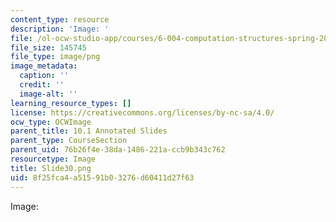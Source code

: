```yaml
---
content_type: resource
description: 'Image: '
file: /ol-ocw-studio-app/courses/6-004-computation-structures-spring-2017/8f25fca4a51591b03276d60411d27f63_Slide30.png
file_size: 145745
file_type: image/png
image_metadata:
  caption: ''
  credit: ''
  image-alt: ''
learning_resource_types: []
license: https://creativecommons.org/licenses/by-nc-sa/4.0/
ocw_type: OCWImage
parent_title: 10.1 Annotated Slides
parent_type: CourseSection
parent_uid: 76b26f4e-38da-1486-221a-ccb9b343c762
resourcetype: Image
title: Slide30.png
uid: 8f25fca4-a515-91b0-3276-d60411d27f63
---
```

Image: 